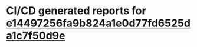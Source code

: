 # CI/CD generated reports for [e14497256fa9b824a1e0d77fd6525da1c7f50d9e](https://github.com/hydephp/develop/commit/e14497256fa9b824a1e0d77fd6525da1c7f50d9e)
